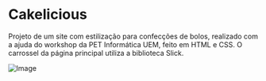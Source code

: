 # Cakelicious
Projeto de um site com estilização para confecções de bolos, realizado com a ajuda do workshop da PET Informática UEM, feito em HTML e CSS. O carrossel da página principal utiliza a biblioteca Slick.

![Image](https://i.imgur.com/T6ebL9d.png)
